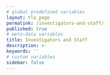 ```yaml
---
# global predefined variables
layout: tla_page
permalink: /investigators-and-staff/
published: true
# meta-data variables
title: Investigators and Staff
description: >-
keywords: ''
# custom variables
sidebar: false
---
```



